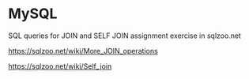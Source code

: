 # MySQL

SQL queries for JOIN and SELF JOIN assignment exercise in sqlzoo.net

https://sqlzoo.net/wiki/More_JOIN_operations

https://sqlzoo.net/wiki/Self_join
